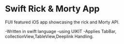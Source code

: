 # Swift Rick & Morty App
FUll featured iOS app showcasing the rick and Morty API.

-Written in swift language
-using UIKIT
-Applies TabBar, collectionView,TableView,Deeplink Handling.

